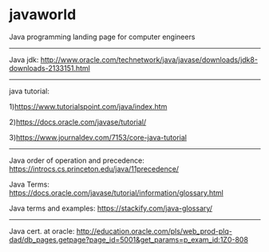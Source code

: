 # javaworld

Java programming landing page for computer engineers

------------------------------------------------------------------------------------

Java jdk: http://www.oracle.com/technetwork/java/javase/downloads/jdk8-downloads-2133151.html

------------------------------------------------------------------------------------

java tutorial: 

1)https://www.tutorialspoint.com/java/index.htm

2)https://docs.oracle.com/javase/tutorial/

3)https://www.journaldev.com/7153/core-java-tutorial

------------------------------------------------------------------------------------
Java order of operation and precedence: https://introcs.cs.princeton.edu/java/11precedence/

Java Terms: https://docs.oracle.com/javase/tutorial/information/glossary.html

Java terms and examples: https://stackify.com/java-glossary/

------------------------------------------------------------------------------------

Java cert. at oracle: http://education.oracle.com/pls/web_prod-plq-dad/db_pages.getpage?page_id=5001&get_params=p_exam_id:1Z0-808
